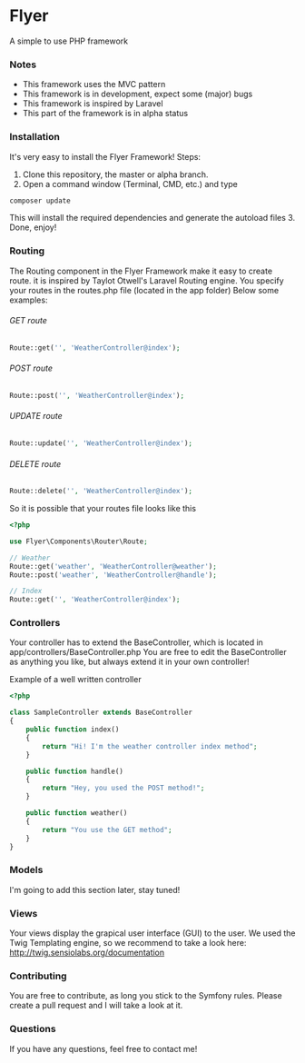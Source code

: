 Flyer
=========

A simple to use PHP framework

### Notes
* This framework uses the MVC pattern
* This framework is in development, expect some (major) bugs
* This framework is inspired by Laravel
* This part of the framework is in alpha status

### Installation

It's very easy to install the Flyer Framework!
Steps:

1. Clone this repository, the master or alpha branch.
2. Open a command window (Terminal, CMD, etc.) and type
```bash
composer update
```
This will install the required dependencies and generate the autoload files
3. Done, enjoy!

### Routing

The Routing component in the Flyer Framework make it easy to create route. it is inspired by Taylot Otwell's Laravel Routing engine. You specify your routes in the routes.php file (located in the app folder) 
Below some examples:

###### GET route
```php
Route::get('', 'WeatherController@index');
```

###### POST route
```php
Route::post('', 'WeatherController@index');
```

###### UPDATE route
```php
Route::update('', 'WeatherController@index');
```

###### DELETE route
```php
Route::delete('', 'WeatherController@index');
```

So it is possible that your routes file looks like this

```php
<?php

use Flyer\Components\Router\Route;

// Weather
Route::get('weather', 'WeatherController@weather');
Route::post('weather', 'WeatherController@handle');

// Index
Route::get('', 'WeatherController@index');

```

### Controllers

Your controller has to extend the BaseController, which is located in app/controllers/BaseController.php
You are free to edit the BaseController as anything you like, but always extend it in your own controller!

Example of a well written controller

```php
<?php

class SampleController extends BaseController
{
	public function index()
	{
		return "Hi! I'm the weather controller index method";
	}

	public function handle()
	{
		return "Hey, you used the POST method!";
	}

	public function weather()
	{
		return "You use the GET method";
	}
}
```

### Models

I'm going to add this section later, stay tuned!

### Views

Your views display the grapical user interface (GUI) to the user. We used the Twig Templating engine, so we recommend to take a look here: http://twig.sensiolabs.org/documentation

### Contributing

You are free to contribute, as long you stick to the Symfony rules. 
Please create a pull request and I will take a look at it.

### Questions

If you have any questions, feel free to contact me!






